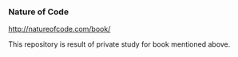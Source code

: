 ### Nature of Code
http://natureofcode.com/book/

This repository is result of private study for book mentioned above.

